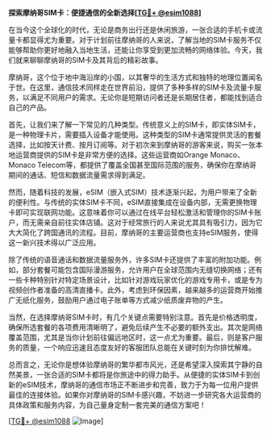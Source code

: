 **探索摩纳哥SIM卡：便捷通信的全新选择[[TG💪+ @esim1088](https://t.me/s/esim1088)]**

在当今这个全球化的时代，无论是商务出行还是休闲旅游，一张合适的手机卡或流量卡都显得尤为重要。对于计划前往摩纳哥的人来说，了解当地的SIM卡服务不仅能够帮助你更好地融入当地生活，还能让你享受到更加流畅的网络体验。今天，我们就来聊聊摩纳哥的SIM卡及其背后的精彩故事。

摩纳哥，这个位于地中海沿岸的小国，以其奢华的生活方式和独特的地理位置闻名于世。在这里，通信技术同样走在世界前沿，提供了多种多样的SIM卡及流量卡服务，以满足不同用户的需求。无论你是短期访问者还是长期居住者，都能找到适合自己的产品。

首先，让我们来了解一下常见的几种类型。传统意义上的SIM卡，即实体SIM卡，是一种物理卡片，需要插入设备才能使用。这种类型的SIM卡通常提供灵活的套餐选择，比如按天计费、按月订阅等。对于初次来到摩纳哥的游客来说，购买一张本地运营商提供的SIM卡是非常方便的选择。这些运营商如Orange Monaco、Monaco Telecom等，都提供了覆盖全国甚至国际范围的服务，确保你在摩纳哥期间的通话、短信和数据流量需求得到满足。

然而，随着科技的发展，eSIM（嵌入式SIM）技术逐渐兴起，为用户带来了全新的便利性。与传统的实体SIM卡不同，eSIM直接集成在设备内部，无需更换物理卡即可实现联网功能。这意味着你可以通过在线平台轻松激活和管理你的SIM卡账户，而无需亲自前往实体店铺。这对于经常旅行的人来说尤其具有吸引力，因为它大大简化了跨国通讯的流程。目前，摩纳哥的主要运营商也支持eSIM服务，使得这一新兴技术得以广泛应用。

除了传统的语音通话和数据流量服务外，许多SIM卡还提供了丰富的附加功能。例如，部分套餐可能包含国际漫游服务，允许用户在全球范围内无缝切换网络；还有一些卡种特别针对特定场景设计，比如针对游戏玩家优化的游戏专用卡，或是专为视频创作者准备的高清直播卡。此外，考虑到环保因素，越来越多的运营商开始推广无纸化服务，鼓励用户通过电子账单等方式减少纸质废弃物的产生。

当然，在选择摩纳哥SIM卡时，有几个关键点需要特别注意。首先是价格透明度，确保所选套餐的各项费用清晰明了，避免后续产生不必要的额外支出。其次是网络覆盖范围，尤其是当你计划前往偏远地区时，这一点尤为重要。最后，则是客户服务的质量，一个响应迅速且态度友好的客服团队总能在关键时刻为你排忧解难。

总而言之，无论你是想体验摩纳哥的繁华都市风光，还是希望深入探索其宁静的自然美景，一张合适的SIM卡都将是你旅途中的得力助手。从便捷的实体SIM卡到创新的eSIM技术，摩纳哥的通信市场正不断进步和完善，致力于为每一位用户提供最佳的连接体验。如果你对摩纳哥的SIM卡感兴趣，不妨进一步研究各大运营商的具体政策和服务内容，为自己量身定制一套完美的通信方案吧！

[[TG💪+ @esim1088](https://t.me/s/esim1088) ![Image](https://i.postimg.cc/4NQfJmqS/Snipaste-2025-05-13-00-14-12.png)]
